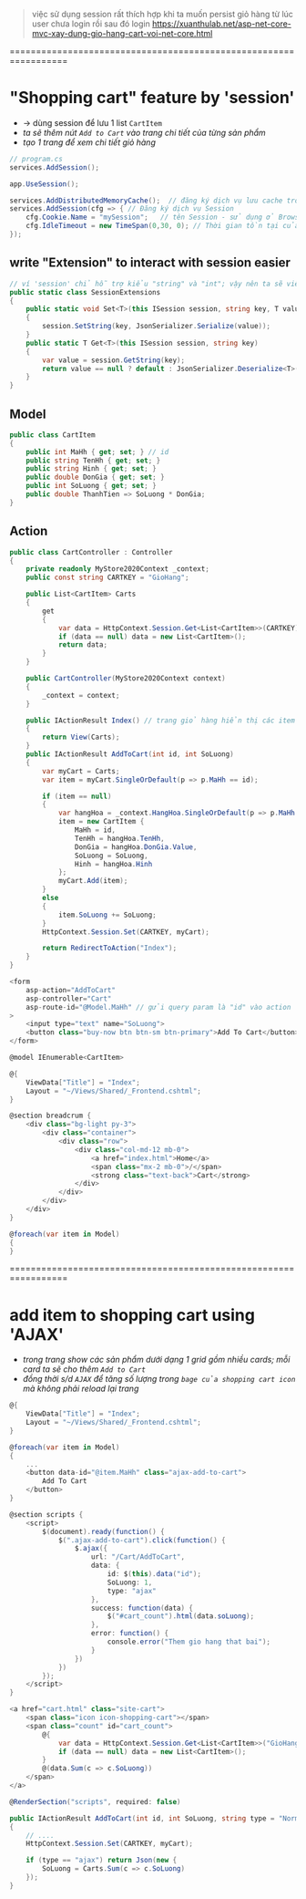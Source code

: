 > việc sử dụng session rất thích hợp khi ta muốn persist giỏ hàng từ lúc user chưa login rồi sau đó login
https://xuanthulab.net/asp-net-core-mvc-xay-dung-gio-hang-cart-voi-net-core.html

=================================================================
# "Shopping cart" feature by 'session'
* -> dùng session để lưu 1 list `CartItem`
* _ta sẽ thêm nút `Add to Cart` vào trang chi tiết của từng sản phẩm_
* _tạo 1 trang để xem chi tiết giỏ hàng_

```cs - Register using Session
// program.cs
services.AddSession();

app.UseSession();
```

```cs - hoặc
services.AddDistributedMemoryCache();  // đăng ký dịch vụ lưu cache trong bộ nhớ (Session sẽ sử dụng nó)
services.AddSession(cfg => { // Đăng ký dịch vụ Session
    cfg.Cookie.Name = "mySession";   // tên Session - sử dụng ở Browser (Cookie)
    cfg.IdleTimeout = new TimeSpan(0,30, 0); // Thời gian tồn tại của Session
});
```

## write "Extension" to interact with session easier
```cs - Session Extension
// ví 'session' chỉ hỗ trợ kiểu "string" và "int"; vậy nên ta sẽ viết extension để hỗ trợ kiểu phức tạp hơn
public static class SessionExtensions
{
    public static void Set<T>(this ISession session, string key, T value)
    {
        session.SetString(key, JsonSerializer.Serialize(value));
    }
    public static T Get<T>(this ISession session, string key)
    {
        var value = session.GetString(key);
        return value == null ? default : JsonSerializer.Deserialize<T>(value);
    }
} 
```

## Model
```cs - create model
public class CartItem
{
    public int MaHh { get; set; } // id 
    public string TenHh { get; set; }
    public string Hinh { get; set; }
    public double DonGia { get; set; }
    public int SoLuong { get; set; }
    public double ThanhTien => SoLuong * DonGia;
}
```

## Action
```cs - controller
public class CartController : Controller
{
    private readonly MyStore2020Context _context;
    public const string CARTKEY = "GioHang";

    public List<CartItem> Carts
    {
        get 
        {
            var data = HttpContext.Session.Get<List<CartItem>>(CARTKEY);
            if (data == null) data = new List<CartItem>();
            return data;
        }
    }

    public CartController(MyStore2020Context context)
    {
        _context = context;
    }

    public IActionResult Index() // trang giỏ hàng hiển thị các item
    {
        return View(Carts); 
    }
    public IActionResult AddToCart(int id, int SoLuong)
    {
        var myCart = Carts;
        var item = myCart.SingleOrDefault(p => p.MaHh == id);

        if (item == null) 
        {
            var hangHoa = _context.HangHoa.SingleOrDefault(p => p.MaHh == id);
            item = new CartItem { 
                MaHh = id,
                TenHh = hangHoa.TenHh,
                DonGia = hangHoa.DonGia.Value,
                SoLuong = SoLuong,
                Hinh = hangHoa.Hinh
            };
            myCart.Add(item);
        }
        else 
        {
            item.SoLuong += SoLuong;
        }
        HttpContext.Session.Set(CARTKEY, myCart);

        return RedirectToAction("Index");
    }
}
```

```js - ~/Views/Product/Detail.cshtml
<form
    asp-action="AddToCart"
    asp-controller="Cart"
    asp-route-id="@Model.MaHh" // gửi query param là "id" vào action
>
    <input type="text" name="SoLuong">
    <button class="buy-now btn btn-sm btn-primary">Add To Cart</button>
</form>
```

```cs - ~/Views/Cart/Index.cshtml
@model IEnumerable<CartItem>

@{
    ViewData["Title"] = "Index";
    Layout = "~/Views/Shared/_Frontend.cshtml";
}

@section breadcrum {
    <div class="bg-light py-3">
        <div class="container">
            <div class="row">
                <div class="col-md-12 mb-0">
                    <a href="index.html">Home</a>
                    <span class="mx-2 mb-0">/</span>
                    <strong class="text-back">Cart</strong>
                </div>
            </div>
        </div>
    </div>    
}

@foreach(var item in Model)
{
}
```

=================================================================
# add item to shopping cart using 'AJAX'
* _trong trang show các sản phẩm dưới dạng 1 grid gồm nhiều cards; mỗi card ta sẽ cho thêm `Add to Cart`_
* _đồng thời s/d `AJAX` để tăng số lượng trong `bage của shopping cart icon` mà không phải reload lại trang_ 

```cs - ~/Views/Product/Index.cshtml
@{
    ViewData["Title"] = "Index";
    Layout = "~/Views/Shared/_Frontend.cshtml";
}

@foreach(var item in Model)
{
    ...
    <button data-id="@item.MaHh" class="ajax-add-to-cart">
        Add To Cart
    </button>
}

@section scripts {
    <script>
        $(document).ready(function() {
            $(".ajax-add-to-cart").click(function() {
                $.ajax({
                    url: "/Cart/AddToCart",
                    data: {
                        id: $(this).data("id");
                        SoLuong: 1,
                        type: "ajax"
                    },
                    success: function(data) {
                        $("#cart_count").html(data.soLuong);
                    },
                    error: function() {
                        console.error("Them gio hang that bai");
                    }
                })
            })
        });
    </script>
}
```
```cs - ~/Views/Shared/_Frontend.cshtml
<a href="cart.html" class="site-cart">
    <span class="icon icon-shopping-cart"></span>
    <span class="count" id="cart_count">
        @{
            var data = HttpContext.Session.Get<List<CartItem>>("GioHang");
            if (data == null) data = new List<CartItem>();
        }
        @(data.Sum(c => c.SoLuong))
    </span>
</a>

@RenderSection("scripts", required: false)
```

```cs - CartController
public IActionResult AddToCart(int id, int SoLuong, string type = "Normal")
{
    // ....
    HttpContext.Session.Set(CARTKEY, myCart);

    if (type == "ajax") return Json(new {
        SoLuong = Carts.Sum(c => c.SoLuong)
    });
}
```